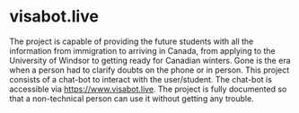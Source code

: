 # visabot.live
The project is capable of providing the future students with all the information from immigration to arriving in Canada, from applying to the University of Windsor to getting ready for Canadian winters. Gone is the era when a person had to clarify doubts on the phone or in person. This project consists of a chat-bot to interact with the user/student. The chat-bot is accessible via https://www.visabot.live. The project is fully documented so that a non-technical person can use it without getting any trouble.
